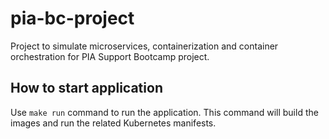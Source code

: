 # pia-bc-project
Project to simulate microservices, containerization and container orchestration for PIA Support Bootcamp project.

## How to start application
Use `make run` command to run the application. This command will build the images and run the related Kubernetes manifests.
